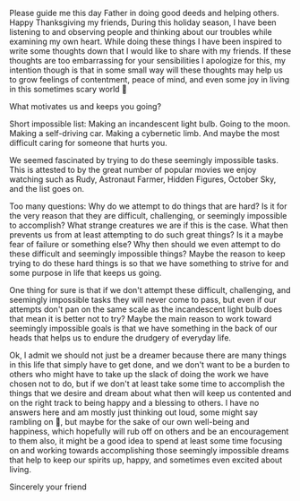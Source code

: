 Please guide me this day Father in doing good deeds and helping others.
Happy Thanksgiving my friends,
During this holiday season, I have been listening to and observing people and thinking about our troubles while examining my own heart.  While doing these things I have been inspired to write some thoughts down that I would like to share with my friends. If these thoughts are too embarrassing for your sensibilities I apologize for this, my intention though is that in some small way will these thoughts may help us to grow feelings of contentment, peace of mind, and even some joy in living in this sometimes scary world 🙂

What motivates us and keeps you going?

Short impossible list:
Making an incandescent light bulb.
Going to the moon.
Making a self-driving car.
Making a cybernetic limb.
And maybe the most difficult caring for someone that hurts you.

We seemed fascinated by trying to do these seemingly impossible tasks.  This is attested to by the great number of popular movies we enjoy watching such as Rudy, Astronaut Farmer, Hidden Figures, October Sky, and the list goes on.

Too many questions:
Why do we attempt to do things that are hard? Is it for the very reason that they are difficult, challenging, or seemingly impossible to accomplish? What strange creatures we are if this is the case. What then prevents us from at least attempting to do such great things? Is it a maybe fear of failure or something else? Why then should we even attempt to do these difficult and seemingly impossible things? Maybe the reason to keep trying to do these hard things is so that we have something to strive for and some purpose in life that keeps us going.

One thing for sure is that if we don't attempt these difficult, challenging, and seemingly impossible tasks they will never come to pass, but even if our attempts don't pan on the same scale as the incandescent light bulb does that mean it is better not to try? Maybe the main reason to work toward seemingly impossible goals is that we have something in the back of our heads that helps us to endure the drudgery of everyday life.  

Ok, I admit we should not just be a dreamer because there are many things in this life that simply have to get done, and we don't want to be a burden to others who might have to take up the slack of doing the work we have chosen not to do, but if we don't at least take some time to accomplish the things that we desire and dream about what then will keep us contented and on the right track to being happy and a blessing to others. I have no answers here and am mostly just thinking out loud, some might say rambling on 🙂, but maybe for the sake of our own well-being and happiness, which hopefully will rub off on others and be an encouragement to them also, it might be a good idea to spend at least some time focusing on and working towards accomplishing those seemingly impossible dreams that help to keep our spirits up, happy, and sometimes even excited about living.

Sincerely your friend
